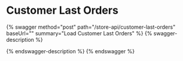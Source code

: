 # Customer Last Orders

{% swagger method="post" path="/store-api/customer-last-orders" baseUrl="" summary="Load Customer Last Orders" %}
{% swagger-description %}

{% endswagger-description %}
{% endswagger %}
